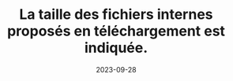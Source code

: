 ---
N: '143'
Rubrique: Liens
title: La taille des fichiers internes proposés en téléchargement est indiquée. 
detail: La taille des fichiers internes proposés en téléchargement est indiquée. 
categories: [" Liens"]
agrege: O4143-E048
opquast: '4 143'
indiceebook: '48'
description: "Règle n° 048"
weight:  048
actif: '1'
layout: rules
date: 2023-09-28
tags: ["", ""]
objectif: ["", ""]
Meo: ""
Controle: ""
Author: "Opquast"
steps: ["", ""]
---